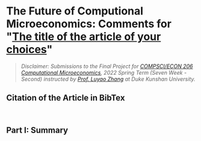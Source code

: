 # The Future of Computional Microeconomics: Comments for "[The title of the article of your choices](URL)"

> *Disclaimer: Submissions to the Final Project for [COMPSCI/ECON 206 Computational Microeconomics](https://ce.pubpub.org/), 2022 Spring Term (Seven Week - Second) instructed by [Prof. Luyao Zhang](http://scholars.duke.edu/person/luyao.zhang) at Duke Kunshan University.*

## Citation of the Article in BibTex

```


```

## 

## Part I: Summary


